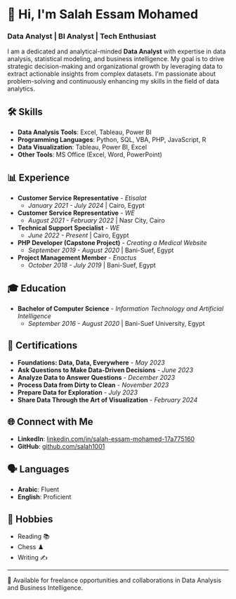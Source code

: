 # 👋 Hi, I'm Salah Essam Mohamed

### Data Analyst | BI Analyst | Tech Enthusiast

I am a dedicated and analytical-minded **Data Analyst** with expertise in data analysis, statistical modeling, and business intelligence. My goal is to drive strategic decision-making and organizational growth by leveraging data to extract actionable insights from complex datasets. I'm passionate about problem-solving and continuously enhancing my skills in the field of data analytics.

## 🛠 Skills
- **Data Analysis Tools**: Excel, Tableau, Power BI
- **Programming Languages**: Python, SQL, VBA, PHP, JavaScript, R
- **Data Visualization**: Tableau, Power BI, Excel
- **Other Tools**: MS Office (Excel, Word, PowerPoint)
  
## 📊 Experience
- **Customer Service Representative** - *Etisalat*
  - *January 2021 - July 2024* | Cairo, Egypt
- **Customer Service Representative** - *WE*
  - *August 2021 - February 2022* | Nasr City, Cairo
- **Technical Support Specialist** - *WE*
  - *June 2022 - Present* | Cairo, Egypt
- **PHP Developer (Capstone Project)** - *Creating a Medical Website*
  - *September 2019 - August 2020* | Bani-Suef, Egypt
- **Project Management Member** - *Enactus*
  - *October 2018 - July 2019* | Bani-Suef, Egypt

## 🎓 Education
- **Bachelor of Computer Science** - *Information Technology and Artificial Intelligence*
  - *September 2016 - August 2020* | Bani-Suef University, Egypt

## 📜 Certifications
- **Foundations: Data, Data, Everywhere** - *May 2023*
- **Ask Questions to Make Data-Driven Decisions** - *June 2023*
- **Analyze Data to Answer Questions** - *December 2023*
- **Process Data from Dirty to Clean** - *November 2023*
- **Prepare Data for Exploration** - *July 2023*
- **Share Data Through the Art of Visualization** - *February 2024*

## 🌐 Connect with Me
- **LinkedIn**: [linkedin.com/in/salah-essam-mohamed-17a775160](https://www.linkedin.com/in/salah-essam-mohamed-17a775160)
- **GitHub**: [github.com/salah1001](https://github.com/salah1001)

## 🗣 Languages
- **Arabic**: Fluent
- **English**: Proficient

## 🎯 Hobbies
- Reading 📚
- Chess ♟️
- Writing ✍️

---

💼 Available for freelance opportunities and collaborations in Data Analysis and Business Intelligence.

